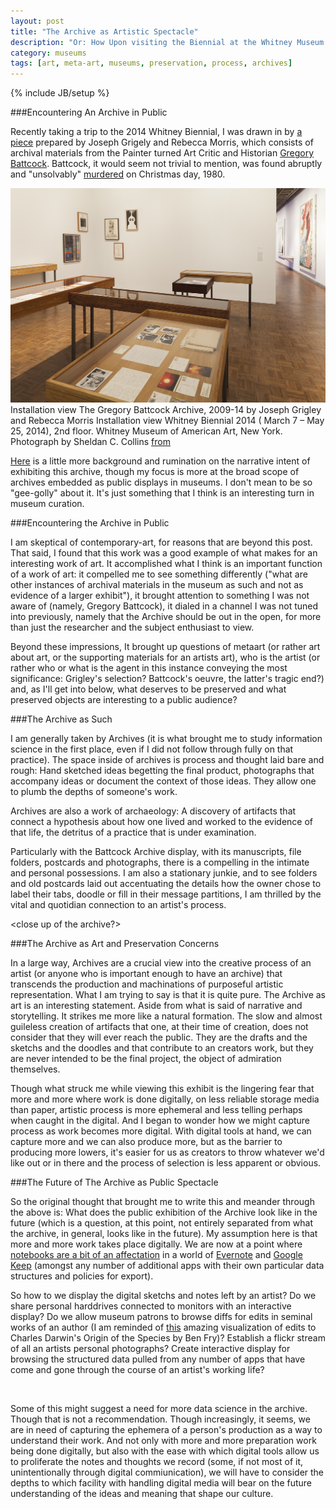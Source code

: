 ```yaml
---
layout: post
title: "The Archive as Artistic Spectacle"
description: "Or: How Upon visiting the Biennial at the Whitney Museum in New York and seeing an artist's archive, the author wondered about the artistry of the archive and how artistic process might be documented in the age of increasing digital tools."
category: museums
tags: [art, meta-art, museums, preservation, process, archives]
---
```

{% include JB/setup %}

###Encountering An Archive in Public

Recently taking a trip to the 2014 Whitney Biennial, I was drawn in by [a piece](http://whitney.org/Exhibitions/2014Biennial/JosephGrigely "Whitney Biennial 2014 Joseph Grigely, The Gregory Battcock Archive, 2009-2014") prepared by Joseph Grigely and Rebecca Morris, which consists of archival materials from the Painter turned Art Critic and Historian [Gregory Battcock](http://www.dictionaryofarthistorians.org/battcockg.htm). Battcock, it would seem not trivial to mention, was found abruptly and "unsolvably" [murdered](http://news.google.com/newspapers?nid=2506&dat=19801227&id=FVRJAAAAIBAJ&sjid=8wkNAAAAIBAJ&pg=3185,7689250) on Christmas day, 1980.

<div class="figure">
<img class="blog-post" src="/assets/images/posts/2014/04/Biennial_2014_battcock_1.jpg" alt="photograph by Sheldan C. Collins of Installation view The Gregory Battcock Archive, 2009-14 by Joseph Grigley and Rebecca Morris
Installation view Whitney Biennial 2014 ( March 7 – May 25, 2014), 2nd floor.
Whitney Museum of American Art, New York. Archival materials inside of wood cases."/>
<div class="figcaption">  Installation view The Gregory Battcock Archive, 2009-14 by Joseph Grigley and Rebecca Morris
Installation view Whitney Biennial 2014 ( March 7 – May 25, 2014), 2nd floor.
Whitney Museum of American Art, New York. Photograph by Sheldan C. Collins <a href="http://artbooks.yupnet.org/2014/03/28/whitney-biennial-hoopla-david-ebony-interviews-the-curators-stuart-comer-anthony-elms-and-michelle-grabner/">from</a> </div></div>

<a href="http://www.thevisualist.org/2009/12/joseph-grigley-the-gregory-battcock-archive/" target="_blank">Here</a> is a little more background and rumination on the narrative intent of exhibiting this archive, though my focus is more at the broad scope of archives embedded as public displays in museums. I don't mean to be so "gee-golly" about it. It's just something that I think is an interesting turn in museum curation.

###Encountering the Archive in Public

I am skeptical of contemporary-art, for reasons that are beyond this post. That said, I found that this work was a good example of what makes for an interesting work of art. It accomplished what I think is an important function of a work of art: it compelled me to see something differently ("what are other instances of archival materials in the museum as such and not as evidence of a larger exhibit"), it brought attention to something I was not aware of (namely, Gregory Battcock), it dialed in a channel I was not tuned into previously, namely that the Archive should be out in the open, for more than just the researcher and the subject enthusiast to view.

Beyond these impressions, It brought up questions of metaart (or rather art about art, or the supporting materials for an artists art), who is the artist (or rather who or what is the agent in this instance conveying the most significance: Grigley's selection? Battcock's oeuvre, the latter's tragic end?) and, as I'll get into below, what deserves to be preserved and what preserved objects are interesting to a public audience?

###The Archive as Such

I am generally taken by Archives (it is what brought me to study information science in the first place, even if I did not follow through fully on that practice). The space inside of archives is process and thought laid bare and rough: Hand sketched ideas begetting the final product, photographs that accompany ideas or document the context of those ideas. They allow one to plumb the depths of someone's work.

Archives are also a work of archaeology: A discovery of artifacts that connect a hypothesis about how one lived and worked to the evidence of that life, the detritus of a practice that is under examination.

Particularly with the Battcock Archive display, with its manuscripts, file folders, postcards and photographs, there is a compelling in the intimate and personal possessions. I am also a stationary junkie, and to see folders and old postcards laid out accentuating the details how the owner chose to label their tabs, doodle or fill in their message partitions, I am thrilled by the vital and quotidian connection to an artist's process.

<close up of the archive?>

###The Archive as Art and Preservation Concerns

In a large way, Archives are a crucial view into the creative process of an artist (or anyone who is important enough to have an archive) that transcends the production and machinations of purposeful artistic representation. What I am trying to say is that it is quite pure. The Archive as art is an interesting statement. Aside from what is said of narrative and storytelling. It strikes me more like a natural formation. The slow and almost guileless creation of artifacts that one, at their time of creation, does not consider that they will ever reach the public. They are the drafts and the sketchs and the doodles and that contribute to an creators work, but they are never intended to be the final project, the object of admiration themselves.

Though what struck me while viewing this exhibit is the lingering fear that more and more where work is done digitally, on less reliable storage media than paper, artistic process is more ephemeral and less telling perhaps when caught in the digital. And I began to wonder how we might capture process as work becomes more digital. With digital tools at hand, we can capture more and we can also produce more, but as the barrier to producing more lowers, it's easier for us as creators to throw whatever we'd like out or in there and the process of selection is less apparent or obvious.

###The Future of The Archive as Public Spectacle

So the original thought that brought me to write this and meander through the above is: What does the public exhibition of the Archive look like in the future (which is a question, at this point, not entirely separated from what the archive, in general, looks like in the future). My assumption here is that more and more work takes place digitally. We are now at a point where [notebooks are a bit of an affectation](http://www.moleskine.com/) in a world of [Evernote](https://evernote.com) and [Google Keep](https://drive.google.com/keep) (amongst any number of additional apps with their own particular data structures and policies for export).

So how to we display the digital sketchs and notes left by an artist? Do we share personal harddrives connected to monitors with an interactive display? Do we allow museum patrons to browse diffs for edits in seminal works of an author (I am reminded of [this](http://benfry.com/traces/) amazing visualization of edits to Charles Darwin's Origin of the Species by Ben Fry)? Establish a flickr stream of all an artists personal photographs? Create interactive display for browsing the structured data pulled from any number of apps that have come and gone through the course of an artist's working life?

<image of diff>

Some of this might suggest a need for more data science in the archive. Though that is not a recommendation. Though increasingly, it seems, we are in need of capturing the ephemera of a person's production as a way to understand their work. And not only with more and more preparation work being done digitally, but also with the ease with which digital tools allow us to proliferate the notes and thoughts we record (some, if not most of it, unintentionally through digital commiunication), we will have to consider the depths to which facility with handling digital media will bear on the future understanding of the ideas and meaning that shape our culture.

